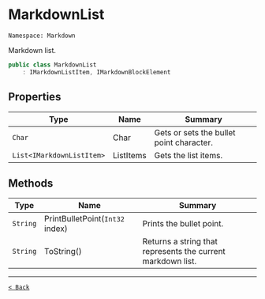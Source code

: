 # MarkdownList

`Namespace: Markdown`

Markdown list.

```csharp
public class MarkdownList
    : IMarkdownListItem, IMarkdownBlockElement
```

## Properties

| Type | Name | Summary |
| --- | --- | --- |
| `Char` | Char | Gets or sets the bullet point character. |
| `List<IMarkdownListItem>` | ListItems | Gets the list items. |

## Methods

| Type | Name | Summary |
| --- | --- | --- |
| `String` | PrintBulletPoint(`Int32` index) | Prints the bullet point. |
| `String` | ToString() | Returns a string that represents the current markdown list. |

---

[`< Back`](../)
